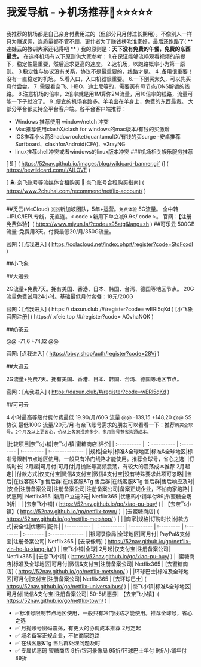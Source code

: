 # 我爱导航 - ✈️机场推荐🍒⭐⭐⭐⭐⭐

我推荐的机场都是自己亲身付费用过的（但部分只月付过长期用）。不像别人一样只为赚返佣，连质量都不管不顾，更什者为了赚钱楞吹谁家好，最后还跑路了( ** ~~速蛙云的教训大家还记得吧~~ ** )
我的原则是：**天下没有免费的午餐，免费的东西最贵。**
在选择机场有以下原则供大家参考：
1.在保证能够流畅观看视频的前提下，稳定性最重要，然后追求更高的速度。
2.选机场，以跑路概率小为第一原则。
3.稳定性与协议没有关系，协议不是最重要的，线路才是。
4 .备用很重要！没有一直稳定的机场。
5.看入口，入口机器很重要。
6.一下别买太久，可以先买月付尝尝。
7 .需要看奈飞、HBO、迪士尼等的，需要买有母节点/DNS解锁的线路。
8.注意机场的倍率，2倍率就是用1M算你2M流量，用10倍率的线路，流量可能一下子就没了。
9 .便宜的机场套路多。羊毛出在羊身上，免费的东西最贵。
大部分平台都支持全平台客户端。各平台客户端推荐：
- Windows 推荐使用 window/netch 冲突
- Mac推荐使用clashX/clash for windows的mac版本/有钱的买激增
- IOS推荐小火箭Shadowrocket/quantumultX/有钱的买surge
-安卓推荐 Surfboard、clashforAndroid(CFA)、v2rayNG
- linux推荐shell冲突或者windows的linux版本冲突
###机场相关娱乐服务推荐


[ ![ ] ( https://52nav.github.io/images/blog/wildcard-banner.gif )] ( https://bewildcard.com/i/AILOVE )


[ 🏝️ 奈飞账号等流媒体合租购买 🎥 奈飞账号合租购买指南] ( https://www.2chuhai.com/recommend/netflix-account/ )

---
##觅云(MeCloud)
🇸🇬新加坡团队，5年+运营。<code>免费体验</code> 5G流量。
全中转+IPLC/IEPL专线，无直连。< code >新用下单立减9.9</ code >。
官网：【注册免费体验】( https://www.miyun.la/?code=s95atg&lang=zh )
##可乐云
500GB流量-免费用3天。付费最低20/月/350G流量。

官网：[点我进入] ( https://colacloud.net/index.php#/register?code=StdFoxdl )

##小飞象

##大迅云

2G流量+免费7天。拥有美国、香港、日本、韩国、台湾、德国等地区节点。
20G流量免费试用24小时。基础最低月付套餐：18元/200G

官网：[点我进入] ( https:// daxun.club /#/register?code= wERl5qKd )
[小飞象官网注册] ( https:// xfeie.top /#/register?code= AOvhaNQK )

##奶茶云

@@ -71,6 +74,12 @@

官网: [点我进入] ( https://bbxy.shop/auth/register?code=28Vj )

##大迅云

2G流量+免费7天。拥有美国、香港、日本、韩国、台湾、德国等地区节点。

官网：[点我进入] ( https://daxun.club/#/register?code=wERl5qKd )

##可可云

4 小时最高等级付费付费最低 19.90/月/60G 流量
@@ -139,15 +148,20 @@ SS协议 最低100G 流量/20元/月
有奈飞账号需求的朋友可以看看一下：推荐<code>购买全球号，2个月及以上更省心，价格上各家没差多少，多月账号节省沟通成本。</code>


|比较项目|奈飞小铺|奈飞小镇|蜜糖商店|评价|
| :---------- | ：---------- | :--------- | :--------- | :-------------- |
|规格|全球|标准&全球地区|标准&全球地区|标准号限制节点地区使用，一般只有冷门线路才能使用。推荐全球号，省心之选|
|订购时长| 2月起|可月付|可月付|月抛账号高频震荡，有较大的震荡成本推荐 2月起定|
|付款方式|仅支付宝|微信&支付宝|微信&支付宝|没有特殊要求此项可忽略|
|售后|在线客服&Tg 售后群|在线客服&Tg 售后群|在线客服&Tg 售后群|售后响应及时|
|安全|注册备案公司|注册备案公司|注册备案公司|备案正规企业，不怕商家跑路|
|优惠码| Netflix365 |新用户立送2元| Netflix365 |优惠码小铺年付89折/蜜糖全场9折|
|  |  [去奈飞小铺] ( https://52nav.github.io/go/xiao-pu-buy/ ) |  【去奈飞小镇】( https://52nav.github.io/go/netflix-town/ )  |  [去蜜糖商店] ( https://52nav.github.io/go/netflix-metshop/ ) |  |
|商家|规格|订购时长|付款方式|安全性|优惠码|配件|
| :---------- | ：---------- | :--------- | :--------- | :-------- | :-------- | :-------------- |
|银河录像局|全球地区|可月付| PayPal&支付宝|注册备案公司| Netflix365 |  [去录像局] ( https://52nav.github.io/go/netflix-yin-he-lu-xiang-ju/ )  |
|奈飞小铺|全球| 2月起|仅支付宝|注册备案公司| Netflix365 |  [去奈飞小铺] ( https://52nav.github.io/go/xiao-pu-buy/ )  |
|蜜糖商店|标准及全球地区|可月付|微信&支付宝|注册备案公司| Netflix365 |  [去蜜糖商店] ( https://52nav.github.io/go/netflix-metshop/ )  |
|环球巴士|标准及全球地区|可月付|支付宝|注册备案公司| Netflix365 |  [去环球巴士] ( https://52nav.github.io/go/netflix-universalbus/ )  |
|奈飞小镇|标准&全球地区|可月付|微信&支付宝|注册备案公司| 50-5优惠券|  【去奈飞小镇】( https://52nav.github.io/go/netflix-town/ )  |


- ✅标准号限制节点地区使用，一般只有冷门线路才能使用。推荐全球号，省心之选
- ✅ 月抛账号密码震荡，有更大的协调成本推荐 2月定起
- ✅ 域名备案正规企业，不怕商家跑路
- ✅ 在线客服&Tg 售后群处理问题及时
- ✅ 专属优惠码 蜜糖商店 9折/银河录像局 95折/环球巴士年付 9折/小铺年付 89折
